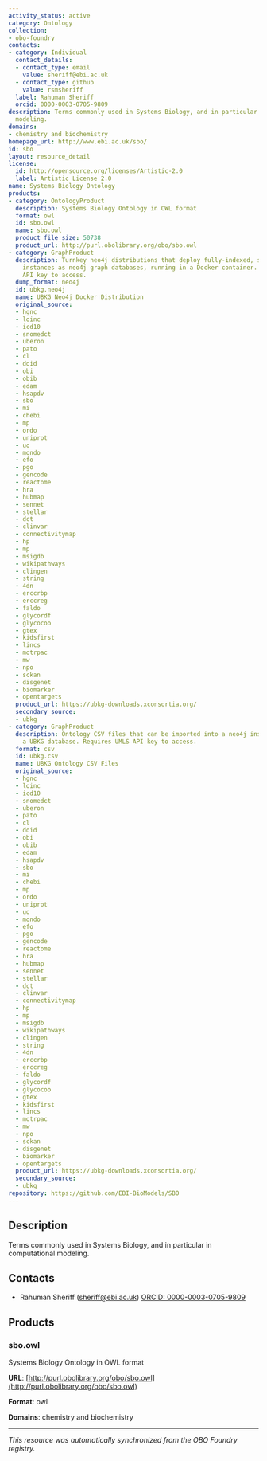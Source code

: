 ```yaml
---
activity_status: active
category: Ontology
collection:
- obo-foundry
contacts:
- category: Individual
  contact_details:
  - contact_type: email
    value: sheriff@ebi.ac.uk
  - contact_type: github
    value: rsmsheriff
  label: Rahuman Sheriff
  orcid: 0000-0003-0705-9809
description: Terms commonly used in Systems Biology, and in particular in computational
  modeling.
domains:
- chemistry and biochemistry
homepage_url: http://www.ebi.ac.uk/sbo/
id: sbo
layout: resource_detail
license:
  id: http://opensource.org/licenses/Artistic-2.0
  label: Artistic License 2.0
name: Systems Biology Ontology
products:
- category: OntologyProduct
  description: Systems Biology Ontology in OWL format
  format: owl
  id: sbo.owl
  name: sbo.owl
  product_file_size: 50738
  product_url: http://purl.obolibrary.org/obo/sbo.owl
- category: GraphProduct
  description: Turnkey neo4j distributions that deploy fully-indexed, standalone UBKG
    instances as neo4j graph databases, running in a Docker container. Requires UMLS
    API key to access.
  dump_format: neo4j
  id: ubkg.neo4j
  name: UBKG Neo4j Docker Distribution
  original_source:
  - hgnc
  - loinc
  - icd10
  - snomedct
  - uberon
  - pato
  - cl
  - doid
  - obi
  - obib
  - edam
  - hsapdv
  - sbo
  - mi
  - chebi
  - mp
  - ordo
  - uniprot
  - uo
  - mondo
  - efo
  - pgo
  - gencode
  - reactome
  - hra
  - hubmap
  - sennet
  - stellar
  - dct
  - clinvar
  - connectivitymap
  - hp
  - mp
  - msigdb
  - wikipathways
  - clingen
  - string
  - 4dn
  - erccrbp
  - erccreg
  - faldo
  - glycordf
  - glycocoo
  - gtex
  - kidsfirst
  - lincs
  - motrpac
  - mw
  - npo
  - sckan
  - disgenet
  - biomarker
  - opentargets
  product_url: https://ubkg-downloads.xconsortia.org/
  secondary_source:
  - ubkg
- category: GraphProduct
  description: Ontology CSV files that can be imported into a neo4j instance to create
    a UBKG database. Requires UMLS API key to access.
  format: csv
  id: ubkg.csv
  name: UBKG Ontology CSV Files
  original_source:
  - hgnc
  - loinc
  - icd10
  - snomedct
  - uberon
  - pato
  - cl
  - doid
  - obi
  - obib
  - edam
  - hsapdv
  - sbo
  - mi
  - chebi
  - mp
  - ordo
  - uniprot
  - uo
  - mondo
  - efo
  - pgo
  - gencode
  - reactome
  - hra
  - hubmap
  - sennet
  - stellar
  - dct
  - clinvar
  - connectivitymap
  - hp
  - mp
  - msigdb
  - wikipathways
  - clingen
  - string
  - 4dn
  - erccrbp
  - erccreg
  - faldo
  - glycordf
  - glycocoo
  - gtex
  - kidsfirst
  - lincs
  - motrpac
  - mw
  - npo
  - sckan
  - disgenet
  - biomarker
  - opentargets
  product_url: https://ubkg-downloads.xconsortia.org/
  secondary_source:
  - ubkg
repository: https://github.com/EBI-BioModels/SBO
---
```

## Description

Terms commonly used in Systems Biology, and in particular in computational modeling.

## Contacts

- Rahuman Sheriff (sheriff@ebi.ac.uk) [ORCID: 0000-0003-0705-9809](https://orcid.org/0000-0003-0705-9809)

## Products

### sbo.owl

Systems Biology Ontology in OWL format

**URL**: [http://purl.obolibrary.org/obo/sbo.owl](http://purl.obolibrary.org/obo/sbo.owl)

**Format**: owl

**Domains**: chemistry and biochemistry

---

*This resource was automatically synchronized from the OBO Foundry registry.*